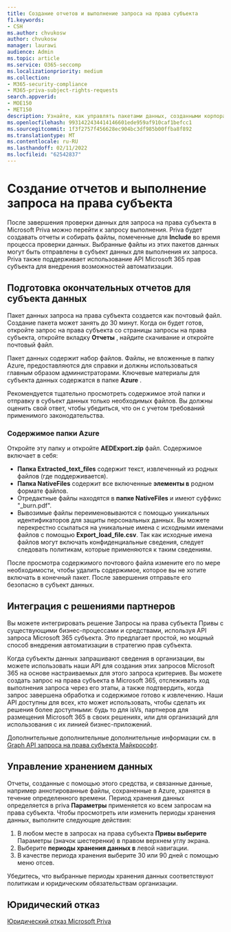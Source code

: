 ```yaml
---
title: Создание отчетов и выполнение запроса на права субъекта
f1.keywords:
- CSH
ms.author: chvukosw
author: chvukosw
manager: laurawi
audience: Admin
ms.topic: article
ms.service: O365-seccomp
ms.localizationpriority: medium
ms.collection:
- M365-security-compliance
- M365-priva-subject-rights-requests
search.appverid:
- MOE150
- MET150
description: Узнайте, как управлять пакетами данных, созданными корпорацией Майкрософт Priva для запросов на права субъекта, и выполните запрос субъекту данных.
ms.openlocfilehash: 9931422434414146601ede959af910caf1befcc1
ms.sourcegitcommit: 1f3f2757f456628ec904bc3df985b00ffba8f892
ms.translationtype: MT
ms.contentlocale: ru-RU
ms.lasthandoff: 02/11/2022
ms.locfileid: "62542837"
---
```

# <a name="generate-reports-and-fulfill-a-subject-rights-request"></a>Создание отчетов и выполнение запроса на права субъекта

После завершения проверки данных для запроса на права субъекта в Microsoft Priva можно перейти к запросу выполнения. Priva будет создавать отчеты и собирать файлы, помеченные для **Include** во время процесса проверки данных. Выбранные файлы из этих пакетов данных могут быть отправлены в субъект данных для выполнения их запроса. Priva также поддерживает использование API Microsoft 365 прав субъекта для внедрения возможностей автоматизации.

## <a name="prepare-final-reports-for-the-data-subject"></a>Подготовка окончательных отчетов для субъекта данных

Пакет данных запроса на права субъекта создается как почтовый файл. Создание пакета может занять до 30 минут. Когда он будет готов, откройте запрос на права субъекта со страницы запросы на права субъекта, откройте вкладку **Отчеты** , найдите скачивание и откройте почтовый файл.

Пакет данных содержит набор файлов. Файлы, не вложенные в папку Azure, предоставляются для справки и должны использоваться главным образом администраторами. Ключевые материалы для субъекта данных содержатся в папке **Azure** .

Рекомендуется тщательно просмотреть содержимое этой папки и отправку в субъект данных только необходимых файлов. Вы должны оценить свой ответ, чтобы убедиться, что он с учетом требований применимого законодательства.

### <a name="azure-folder-contents"></a>Содержимое папки Azure

Откройте эту папку и откройте **AEDExport.zip** файл. Содержимое включает в себя:

- **Папка Extracted_text_files** содержит текст, извлеченный из родных файлов (где поддерживается).
- **Папка NativeFiles** содержит все включенные **элементы в** родном формате файлов.
- Отредактные файлы находятся в **папке NativeFiles** и имеют суффикс "_burn.pdf".
- Вывозимые файлы переименовываются с помощью уникальных идентификаторов для защиты персональных данных. Вы можете перекрестно ссылаться на уникальные имена с исходными именами файлов с помощью **Export_load_file.csv**. Так как исходные имена файлов могут включать конфиденциальные сведения, следует следовать политикам, которые применяются к таким сведениям.

После просмотра содержимого почтового файла измените его по мере необходимости, чтобы удалить содержимое, которое вы не хотите включать в конечный пакет. После завершения отправьте его безопасно в субъект данных.

## <a name="integrate-with-partner-solutions"></a>Интеграция с решениями партнеров

Вы можете интегрировать решение Запросы на права субъекта Привы с существующими бизнес-процессами и средствами, используя API запроса Microsoft 365 субъекта. Это предлагает простой, но мощный способ внедрения автоматизации в стратегию прав субъекта.

Когда субъекты данных запрашивают сведения в организации, вы можете использовать наши API для создания этих запросов Microsoft 365 на основе настраиваемых для этого запроса критериев. Вы можете создать запрос на права субъекта в Microsoft 365, отслеживать ход выполнения запроса через его этапы, а также подтвердить, когда запрос завершена обработка и содержимое готово к извлечению. Наши API доступны для всех, кто может использовать, чтобы сделать их решения более доступными: будь то для isVs, партнеров для размещения Microsoft 365 в своих решениях, или для организаций для использования с их линией бизнес-приложений.

Дополнительные дополнительные дополнительные информации см. в [Graph API запроса на права субъекта Майкрософт](/graph/api/resources/subjectrightsrequest-subjectrightsrequestapioverview).

## <a name="manage-data-retention"></a>Управление хранением данных

Отчеты, созданные с помощью этого средства, и связанные данные, например аннотированные файлы, сохраненные в Azure, хранятся в течение определенного времени. Период хранения данных определяется в priva **Параметры** применяется ко всем запросам на права субъекта. Чтобы просмотреть или изменить периоды хранения данных, выполните следующие действия:

1. В любом месте в запросах на права субъекта **Привы выберите** Параметры (значок шестеренки) в правом верхнем углу экрана.
2. Выберите **периоды хранения данных в** левой навигации.
3. В качестве периода хранения выберите 30 или 90 дней с помощью меню отсев.

Убедитесь, что выбранные периоды хранения данных соответствуют политикам и юридическим обязательствам организации.

## <a name="legal-disclaimer"></a>Юридический отказ

[Юридический отказ Microsoft Priva](priva-disclaimer.md)
